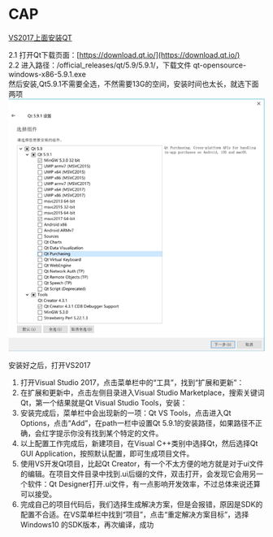 # CAP

[VS2017上面安装QT](https://www.jianshu.com/p/a81350d630dd)

2.1 打开Qt下载页面：[https://download.qt.io/](https://download.qt.io/)  
2.2 进入路径：/official\_releases/qt/5.9/5.9.1/，下载文件 qt-opensource-windows-x86-5.9.1.exe  
然后安装,Qt5.9.1不需要全选，不然需要13G的空间，安装时间也太长，就选下面两项  
![](/assets/importQT-Install-1.png)

安装好之后，打开VS2017

1. 打开Visual Studio 2017，点击菜单栏中的“工具”，找到“扩展和更新”：
2. 在扩展和更新中，点击左侧目录进入Visual Studio Marketplace，搜索关键词Qt，第一个结果就是Qt Visual Studio Tools，安装：
3. 安装完成后，菜单栏中会出现新的一项：Qt VS Tools，点击进入Qt Options，点击“Add”，在path一栏中设置Qt 5.9.1的安装路径，如果路径不正确，会红字提示你没有找到某个特定的文件。
4. 以上配置工作完成后，新建项目，在Visual C++类别中选择Qt，然后选择Qt GUI Application，按照默认配置，即可生成项目文件。
5. 使用VS开发Qt项目，比起Qt Creator，有一个不太方便的地方就是对于ui文件的编辑。在项目文件目录中找到.ui后缀的文件，双击打开，会发现它会用另一个软件：Qt Designer打开.ui文件，有一点影响开发效率，不过总体来说还算可以接受。
6. 完成自己的项目代码后，我们选择生成解决方案，但是会报错，原因是SDK的配置不合适。在VS菜单栏中找到“项目”，点击“重定解决方案目标”，选择Windows10 的SDK版本，再次编译，成功

  


  


